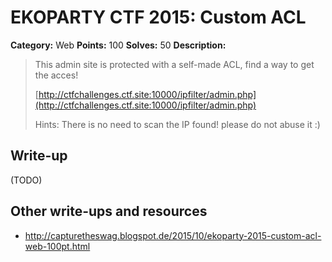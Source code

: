 # EKOPARTY CTF 2015: Custom ACL

**Category:** Web
**Points:** 100
**Solves:** 50
**Description:**

> This admin site is protected with a self-made ACL, find a way to get the acces!
> 
> [http://ctfchallenges.ctf.site:10000/ipfilter/admin.php](http://ctfchallenges.ctf.site:10000/ipfilter/admin.php)
> 
> Hints: There is no need to scan the IP found! please do not abuse it :)


## Write-up

(TODO)

## Other write-ups and resources

* <http://capturetheswag.blogspot.de/2015/10/ekoparty-2015-custom-acl-web-100pt.html>
